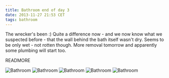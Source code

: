 ```yaml
---
title: Bathroom end of day 3
date: 2013-11-27 21:53 CET
tags: bathroom
---
```


The wrecker's been :) Quite a difference now - and we now know what we suspected before - that the wall behind the bath itself wasn't dry. Seems to be only wet - not rotten though. More removal tomorrow and apparently some plumbing will start too.

READMORE

<img class="post" src="/2013/11/27/bathroom-end-of-day-3/Bathroom-01.jpg" alt="Bathroom"/>
<img class="post" src="/2013/11/27/bathroom-end-of-day-3/Bathroom-02.jpg" alt="Bathroom"/>
<img class="post" src="/2013/11/27/bathroom-end-of-day-3/Bathroom-03.jpg" alt="Bathroom"/>
<img class="post" src="/2013/11/27/bathroom-end-of-day-3/Bathroom-04.jpg" alt="Bathroom"/>
<img class="post" src="/2013/11/27/bathroom-end-of-day-3/Bathroom-05.jpg" alt="Bathroom"/>
